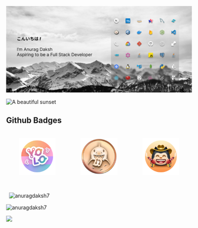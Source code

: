 
<img src="imgAssets/Group 13.png">

<div>
<p align="">
  <img src="http://github-profile-summary-cards.vercel.app/api/cards/profile-details?username=anuragdaksh7&theme=material_palenight" alt="A beautiful sunset">
</p>
    
## Github Badges
<br>
<div style="display: flex; justify-content: space-around">
    <img src="./imgAssets/yolo.png" height="100px">
    <img src="./imgAssets/pull-sharkk.png"  height="100px">
    <img src="./imgAssets/quickdraw-default--light.png" height="100px">
</div>
<br>
<br><p>&nbsp;
<img src="https://github-readme-stats.vercel.app/api?username=anuragdaksh7&show_icons=true&locale=en&show=reviews&theme=radical" alt="anuragdaksh7"></p>
<p><img align="center" src="https://github-readme-streak-stats.herokuapp.com/?user=anuragdaksh7&theme=radical" alt="anuragdaksh7" /></p>

<img src="https://profile-counter.glitch.me/anuragdaksh7/count.svg?"  />
